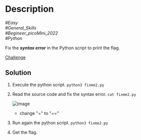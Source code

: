 # Description

_#Easy_<br>
_#General_Skills_<br>
_#Begineer_picoMini_2022_<br>
_#Python_<br>

Fix the ***syntax error*** in the Python script to print the flag.

[Challenge](fixme2.py)

## Solution

1. Execute the python script.
   `python3 fixme2.py`
2. Read the source code and fix the syntax error.
   `cat fixme2.py`
   
   ![image](https://github.com/user-attachments/assets/ad274b5b-62b1-49f6-97d9-aeaf02da689a)

   - change "=" to "=="

3. Run again the python script.
   `python3 fixme2.py`
4. Get the flag.
